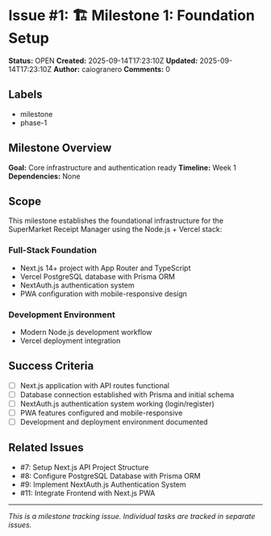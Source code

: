 # Issue #1: 🏗️ Milestone 1: Foundation Setup

**Status:** OPEN
**Created:** 2025-09-14T17:23:10Z
**Updated:** 2025-09-14T17:23:10Z
**Author:** caiogranero
**Comments:** 0

## Labels
- milestone
- phase-1

## Milestone Overview
**Goal:** Core infrastructure and authentication ready
**Timeline:** Week 1
**Dependencies:** None

## Scope
This milestone establishes the foundational infrastructure for the SuperMarket Receipt Manager using the Node.js + Vercel stack:

### Full-Stack Foundation
- Next.js 14+ project with App Router and TypeScript
- Vercel PostgreSQL database with Prisma ORM
- NextAuth.js authentication system
- PWA configuration with mobile-responsive design

### Development Environment
- Modern Node.js development workflow
- Vercel deployment integration

## Success Criteria
- [ ] Next.js application with API routes functional
- [ ] Database connection established with Prisma and initial schema
- [ ] NextAuth.js authentication system working (login/register)
- [ ] PWA features configured and mobile-responsive
- [ ] Development and deployment environment documented

## Related Issues
- #7: Setup Next.js API Project Structure
- #8: Configure PostgreSQL Database with Prisma ORM
- #9: Implement NextAuth.js Authentication System
- #11: Integrate Frontend with Next.js PWA

---
*This is a milestone tracking issue. Individual tasks are tracked in separate issues.*